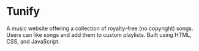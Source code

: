 # Tunify
A music website offering a collection of royalty-free (no copyright) songs. Users can like songs and add them to custom playlists. Built using HTML, CSS, and JavaScript.

